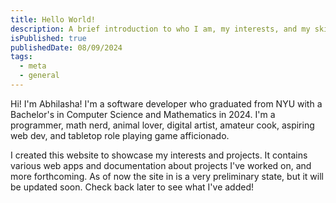 ```yaml
---
title: Hello World!
description: A brief introduction to who I am, my interests, and my skills.
isPublished: true
publishedDate: 08/09/2024
tags:
  - meta
  - general
---
```


Hi! I'm Abhilasha! I'm a software developer who graduated from NYU with a Bachelor's in Computer Science and Mathematics in 2024. I'm a programmer, math nerd, animal lover, digital artist, amateur cook, aspiring web dev, and tabletop role playing game afficionado.

I created this website to showcase my interests and projects. It contains various web apps and documentation about projects I've worked on, and more forthcoming. As of now the site in is a very preliminary state, but it will be updated soon. Check back later to see what I've added!
